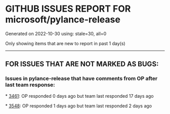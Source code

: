 
# GITHUB ISSUES REPORT FOR microsoft/pylance-release


Generated on 2022-10-30 using: stale=30, all=0


Only showing items that are new to report in past 1 day(s)


---

## FOR ISSUES THAT ARE NOT MARKED AS BUGS:


### Issues in pylance-release that have comments from OP after last team response:


\* [3461](https://github.com/microsoft/pylance-release/issues/3461 "Pylance causes Renaming to Format file"): OP responded 0 days ago but team last responded 17 days ago

\* [3548](https://github.com/microsoft/pylance-release/issues/3548 "Pylance stuck, need to restart language server"): OP responded 1 days ago but team last responded 2 days ago
